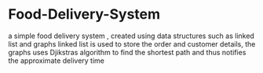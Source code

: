 # Food-Delivery-System
a simple food delivery system , created using data structures such as linked list and graphs
linked list is used to store the order and customer details, the graphs uses Djikstras algorithm to find the shortest path and thus notifies the approximate delivery time 
